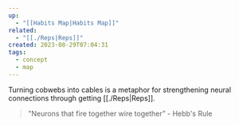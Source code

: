 ```yaml
---
up:
  - "[[Habits Map|Habits Map]]"
related:
  - "[[./Reps|Reps]]"
created: 2023-08-29T07:04:31
tags:
  - concept
  - map
---
```

Turning cobwebs into cables is a metaphor for strengthening neural connections through getting [[./Reps|Reps]].

> "Neurons that fire together wire together” - Hebb's Rule 